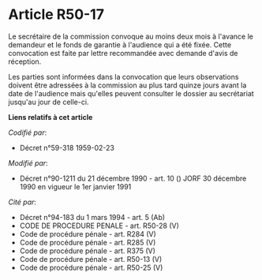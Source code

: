 # Article R50-17

Le secrétaire de la commission convoque au moins deux mois à l'avance le demandeur et le fonds de garantie à l'audience qui a
été fixée. Cette convocation est faite par lettre recommandée avec demande d'avis de réception.

Les parties sont informées dans la convocation que leurs observations doivent être adressées à la commission au plus tard
quinze jours avant la date de l'audience mais qu'elles peuvent consulter le dossier au secrétariat jusqu'au jour de celle-ci.

**Liens relatifs à cet article**

_Codifié par_:

  - Décret n°59-318 1959-02-23

_Modifié par_:

  - Décret n°90-1211 du 21 décembre 1990 - art. 10 () JORF 30 décembre 1990 en vigueur le 1er janvier 1991

_Cité par_:

  - Décret n°94-183 du 1 mars 1994 - art. 5 (Ab)
  - CODE DE PROCEDURE PENALE - art. R50-28 (V)
  - Code de procédure pénale - art. R284 (V)
  - Code de procédure pénale - art. R285 (V)
  - Code de procédure pénale - art. R375 (V)
  - Code de procédure pénale - art. R50-13 (V)
  - Code de procédure pénale - art. R50-25 (V)
